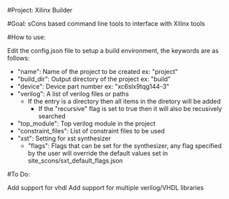 #Project: Xilinx Builder

#Goal: sCons based command line tools to interface with Xilinx tools

#How to use:

Edit the config.json file to setup a build environment, the keywords are as
    follows:
  * "name": Name of the project to be created ex: "project"
  * "build\_dir": Output directory of the project ex: "build"
  * "device": Device part number ex: "xc6slx9tqg144-3"
  * "verilog": A list of verilog files or paths
    * If the entry is a directory then all items in the diretory will be added
      * If the "recursive" flag is set to true then it will also be recusively
        searched
  * "top\_module": Top verilog module in the project
  * "constraint\_files": List of constraint files to be used
  * "xst": Setting for xst synthesizer
    * "flags": Flags that can be set for the synthesizer, any flag specified
      by the user will override the default values set in
        site_scons/sxt_default_flags.json

#To Do:

Add support for vhdl
Add support for multiple verilog/VHDL libraries
